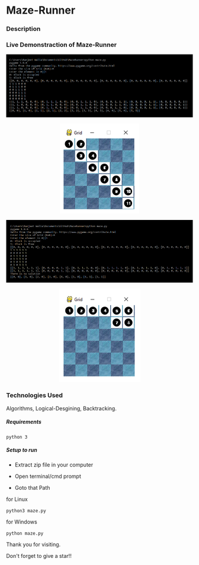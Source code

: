 # Maze-Runner

### Description

### Live Demonstraction of Maze-Runner
<p align="center">
  <img src="https://github.com/RANJEET16520/MazeRunner/blob/master/Images/Good_Input.png"/>
</p>
<p align="center">
  <img src="https://github.com/RANJEET16520/MazeRunner/blob/master/Images/Good_Grid.png"/>
</p>
<p align="center">
  <img src="https://github.com/RANJEET16520/MazeRunner/blob/master/Images/Bad_Input.png"/>
</p>
<p align="center">
  <img src="https://github.com/RANJEET16520/MazeRunner/blob/master/Images/Bad_Grid.png"/>
</p>


### Technologies Used
Algorithms, Logical-Desgining, Backtracking.

##### Requirements
```
python 3
```

##### Setup to run

+ Extract zip file in your computer

+ Open terminal/cmd prompt

+ Goto that Path

for Linux
```
python3 maze.py
```
for Windows
```
python maze.py
```

Thank you for visiting.

Don't forget to give a star!!

